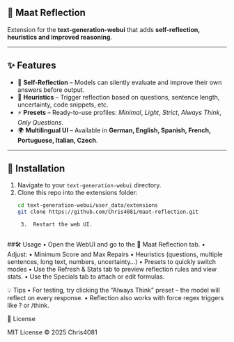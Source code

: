 ## 🧭 Maat Reflection
Extension for the **text-generation-webui** that adds **self-reflection, heuristics and improved reasoning**.

---

## ✨ Features
- 🔄 **Self-Reflection** – Models can silently evaluate and improve their own answers before output.  
- 🧠 **Heuristics** – Trigger reflection based on questions, sentence length, uncertainty, code snippets, etc.  
- ⚡ **Presets** – Ready-to-use profiles: *Minimal*, *Light*, *Strict*, *Always Think*, *Only Questions*.  
- 🌍 **Multilingual UI** – Available in **German, English, Spanish, French, Portuguese, Italian, Czech**.  


---

## 🚀 Installation
1. Navigate to your `text-generation-webui` directory.  
2. Clone this repo into the extensions folder:  
   ```bash
   cd text-generation-webui/user_data/extensions
   git clone https://github.com/Chris4081/maat-reflection.git

   	3.	Restart the web UI.



##🛠️ Usage
	•	Open the WebUI and go to the 🧭 Maat Reflection tab.
	•	Adjust:
	•	Minimum Score and Max Repairs
	•	Heuristics (questions, multiple sentences, long text, numbers, uncertainty…)
	•	Presets to quickly switch modes
	•	Use the Refresh & Stats tab to preview reflection rules and view stats.
	•	Use the Specials tab to attach or edit formulas.



💡 Tips
	•	For testing, try clicking the “Always Think” preset – the model will reflect on every response.
	•	Reflection also works with force regex triggers like ? or /think.



📜 License

MIT License © 2025 Chris4081
